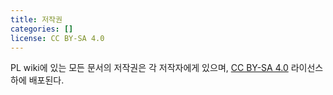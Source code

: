 ```yaml
---
title: 저작권
categories: []
license: CC BY-SA 4.0
---
```


PL wiki에 있는 모든 문서의 저작권은 각 저작자에게 있으며, [CC BY-SA 4.0](https://creativecommons.org/licenses/by-sa/4.0/deed.ko) 라이선스 하에 배포된다.
